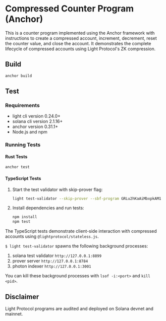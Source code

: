 # Compressed Counter Program (Anchor)

This is a counter program implemented using the Anchor framework with instructions to create a compressed account, increment, decrement, reset the counter value, and close the account. It demonstrates the complete lifecycle of compressed accounts using Light Protocol's ZK compression.

## Build

```bash
anchor build
```

## Test

### Requirements
- light cli version 0.24.0+
- solana cli version 2.1.16+
- anchor version 0.31.1+
- Node.js and npm

### Running Tests

#### Rust Tests
```bash
anchor test
```

#### TypeScript Tests
1. Start the test validator with skip-prover flag:
   ```bash
   light test-validator --skip-prover --sbf-program GRLu2hKaAiMbxpkAM1HeXzks9YeGuz18SEgXEizVvPqX ./target/deploy/counter.so
   ```

2. Install dependencies and run tests:
   ```bash
   npm install
   npm test
   ```

The TypeScript tests demonstrate client-side interaction with compressed accounts using `@lightprotocol/stateless.js`.

`$ light test-validator` spawns the following background processes:
1. solana test validator `http://127.0.0.1:8899`
2. prover server `http://127.0.0.1:8784`
3. photon indexer `http://127.0.0.1:3001`

You can kill these background processes with `lsof -i:<port>` and `kill <pid>`.


## Disclaimer

Light Protocol programs are audited and deployed on Solana devnet and mainnet.
